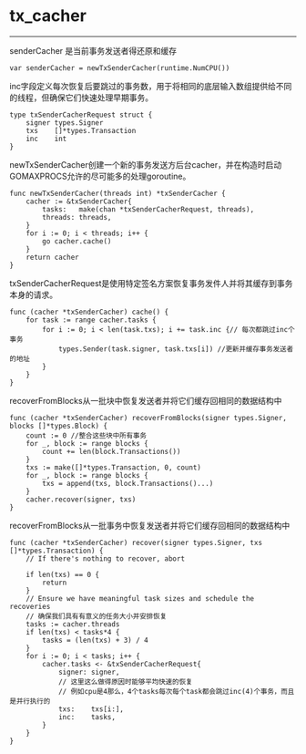# tx_cacher #

----------

senderCacher 是当前事务发送者得还原和缓存

	var senderCacher = newTxSenderCacher(runtime.NumCPU())

inc字段定义每次恢复后要跳过的事务数，用于将相同的底层输入数组提供给不同的线程，但确保它们快速处理早期事务。
	
	type txSenderCacherRequest struct {
		signer types.Signer
		txs    []*types.Transaction
		inc    int
	}

newTxSenderCacher创建一个新的事务发送方后台cacher，并在构造时启动GOMAXPROCS允许的尽可能多的处理goroutine。

	func newTxSenderCacher(threads int) *txSenderCacher {
		cacher := &txSenderCacher{
			tasks:   make(chan *txSenderCacherRequest, threads),
			threads: threads,
		}
		for i := 0; i < threads; i++ {
			go cacher.cache()
		}
		return cacher
	}

txSenderCacherRequest是使用特定签名方案恢复事务发件人并将其缓存到事务本身的请求。

	func (cacher *txSenderCacher) cache() {
		for task := range cacher.tasks {
			for i := 0; i < len(task.txs); i += task.inc {// 每次都跳过inc个事务
				types.Sender(task.signer, task.txs[i]) //更新并缓存事务发送者的地址
			}
		}
	}



recoverFromBlocks从一批块中恢复发送者并将它们缓存回相同的数据结构中
	
	func (cacher *txSenderCacher) recoverFromBlocks(signer types.Signer, blocks []*types.Block) {
		count := 0 //整合这些块中所有事务
		for _, block := range blocks {
			count += len(block.Transactions())
		}
		txs := make([]*types.Transaction, 0, count)
		for _, block := range blocks {
			txs = append(txs, block.Transactions()...)
		}
		cacher.recover(signer, txs)
	}

recoverFromBlocks从一批事务中恢复发送者并将它们缓存回相同的数据结构中

	func (cacher *txSenderCacher) recover(signer types.Signer, txs []*types.Transaction) {
		// If there's nothing to recover, abort
	
		if len(txs) == 0 {
			return
		}
		// Ensure we have meaningful task sizes and schedule the recoveries
		// 确保我们具有有意义的任务大小并安排恢复
		tasks := cacher.threads
		if len(txs) < tasks*4 {
			tasks = (len(txs) + 3) / 4
		}
		for i := 0; i < tasks; i++ {
			cacher.tasks <- &txSenderCacherRequest{
				signer: signer,
				// 这里这么做得原因时能够平均快速的恢复
				// 例如cpu是4那么，4个tasks每次每个task都会跳过inc(4)个事务，而且是并行执行的
				txs:    txs[i:],
				inc:    tasks,
			}
		}
	}


